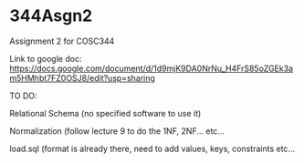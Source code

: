 # 344Asgn2
Assignment 2 for COSC344

Link to google doc: https://docs.google.com/document/d/1d9mjK9DA0NrNu_H4FrS85oZGEk3am5HMhbt7FZ0OSJ8/edit?usp=sharing

TO DO:

Relational Schema (no specified software to use it)

Normalization (follow lecture 9 to do the 1NF, 2NF... etc...

load.sql (format is already there, need to add values, keys, constraints etc...
